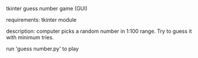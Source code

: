tkinter guess number game (GUI)

requirements: tkinter module

description: computer picks a random number in 1:100 range. Try to guess it with minimum tries.

run 'guess number.py' to play
